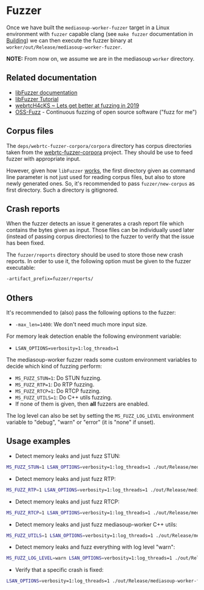 # Fuzzer

Once we have built the `mediasoup-worker-fuzzer` target in a Linux environment with `fuzzer` capable clang (see `make fuzzer` documentation in [Building](Building.md)) we can then execute the fuzzer binary at `worker/out/Release/mediasoup-worker-fuzzer`.

**NOTE:** From now on, we assume we are in the mediasoup `worker` directory.

## Related documentation

* [libFuzzer documentation](http://llvm.org/docs/LibFuzzer.html)
* [libFuzzer Tutorial](https://github.com/google/fuzzer-test-suite/blob/master/tutorial/libFuzzerTutorial.md)
* [webrtcH4cKS ~ Lets get better at fuzzing in 2019](https://webrtchacks.com/lets-get-better-at-fuzzing-in-2019-heres-how/)
* [OSS-Fuzz](https://github.com/google/oss-fuzz) - Continuous fuzzing of open source software ("fuzz for me")

## Corpus files

The `deps/webrtc-fuzzer-corpora/corpora` directory has corpus directories taken from the [webrtc-fuzzer-corpora](https://github.com/RTC-Cartel/webrtc-fuzzer-corpora) project. They should be use to feed fuzzer with appropriate input.

However, given how `libFuzzer` [works](http://llvm.org/docs/LibFuzzer.html#options), the first directory given as command line parameter is not just used for reading corpus files, but also to store newly generated ones. So, it's recommended to pass `fuzzer/new-corpus` as first directory. Such a directory is gitignored.

## Crash reports

When the fuzzer detects an issue it generates a crash report file which contains the bytes given as input. Those files can be individually used later (instead of passing corpus directories) to the fuzzer to verify that the issue has been fixed.

The `fuzzer/reports` directory should be used to store those new crash reports. In order to use it, the following option must be given to the fuzzer executable:

```bash
-artifact_prefix=fuzzer/reports/
```

## Others

It's recommended to (also) pass the following options to the fuzzer:

* `-max_len=1400`: We don't need much more input size.

For memory leak detection enable the following environment variable:

* `LSAN_OPTIONS=verbosity=1:log_threads=1`

The mediasoup-worker fuzzer reads some custom environment variables to decide which kind of fuzzing perform:

* `MS_FUZZ_STUN=1`: Do STUN fuzzing.
* `MS_FUZZ_RTP=1`: Do RTP fuzzing.
* `MS_FUZZ_RTCP=1`: Do RTCP fuzzing.
* `MS_FUZZ_UTILS=1`: Do C++ utils fuzzing.
* If none of them is given, then **all** fuzzers are enabled.

The log level can also be set by setting the `MS_FUZZ_LOG_LEVEL` environment variable to "debug", "warn" or "error" (it is "none" if unset).

## Usage examples

* Detect memory leaks and just fuzz STUN:

```bash
MS_FUZZ_STUN=1 LSAN_OPTIONS=verbosity=1:log_threads=1 ./out/Release/mediasoup-worker-fuzzer -artifact_prefix=fuzzer/reports/ -max_len=1400 fuzzer/new-corpus deps/webrtc-fuzzer-corpora/corpora/stun-corpus
```

* Detect memory leaks and just fuzz RTP:

```bash
MS_FUZZ_RTP=1 LSAN_OPTIONS=verbosity=1:log_threads=1 ./out/Release/mediasoup-worker-fuzzer -artifact_prefix=fuzzer/reports/ -max_len=1400 fuzzer/new-corpus deps/webrtc-fuzzer-corpora/corpora/rtp-corpus
```

* Detect memory leaks and just fuzz RTCP:

```bash
MS_FUZZ_RTCP=1 LSAN_OPTIONS=verbosity=1:log_threads=1 ./out/Release/mediasoup-worker-fuzzer -artifact_prefix=fuzzer/reports/ -max_len=1400 fuzzer/new-corpus deps/webrtc-fuzzer-corpora/corpora/rtcp-corpus
```

* Detect memory leaks and just fuzz mediasoup-worker C++ utils:

```bash
MS_FUZZ_UTILS=1 LSAN_OPTIONS=verbosity=1:log_threads=1 ./out/Release/mediasoup-worker-fuzzer -artifact_prefix=fuzzer/reports/ -max_len=2000 fuzzer/new-corpus
```

* Detect memory leaks and fuzz everything with log level "warn":

```bash
MS_FUZZ_LOG_LEVEL=warn LSAN_OPTIONS=verbosity=1:log_threads=1 ./out/Release/mediasoup-worker-fuzzer -artifact_prefix=fuzzer/reports/ -max_len=1400 fuzzer/new-corpus deps/webrtc-fuzzer-corpora/corpora/stun-corpus deps/webrtc-fuzzer-corpora/corpora/rtp-corpus deps/webrtc-fuzzer-corpora/corpora/rtcp-corpus
```

* Verify that a specific crash is fixed:

```bash
LSAN_OPTIONS=verbosity=1:log_threads=1 ./out/Release/mediasoup-worker-fuzzer fuzzer/reports/crash-f39771f7a03c0e7e539d4e52f48f7adad8976404
```

